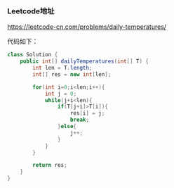 ### Leetcode地址

https://leetcode-cn.com/problems/daily-temperatures/

代码如下：

```java
class Solution {
    public int[] dailyTemperatures(int[] T) {
        int len = T.length;
        int[] res = new int[len];

        for(int i=0;i<len;i++){
            int j = 0;
            while(j+i<len){
                if(T[j+i]>T[i]){
                    res[i] = j;
                    break;
                }else{
                    j++;
                }
            }
        }

        return res;
    }
}
```


